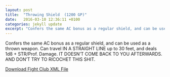 ```yaml
---
layout: post
title:  "Throwing Shield  (1200 GP)"
date:   2016-03-10 12:36:11 +0100
categories: jekyll update
excerpt: "Confers the same AC bonus as a regular shield, and can be used as a thrown weapon."
---
```


Confers the same AC bonus as a regular shield, and can be used as a thrown weapon. Can travel IN A STRAIGHT LINE up to 30 feet, and deals 1d8 + STR/Prof. Damage.
IT DOESN’T COME BACK TO YOU AFTERWARDS. AND DON’T TRY TO RICOCHET THIS SHIT.

<a href="{{site.url}}/for-the-players/items/throwing-shield.xml">Download Fight Club XML File</a>